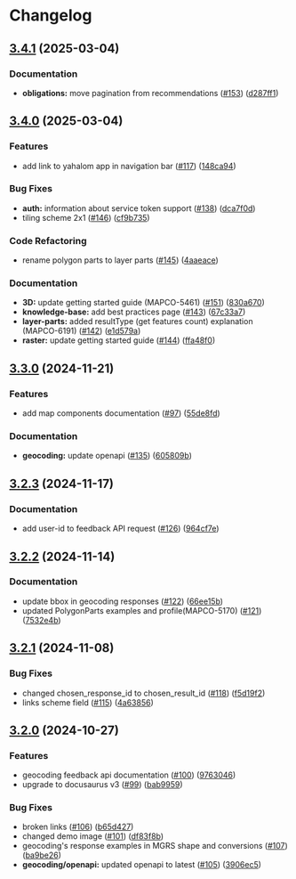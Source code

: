 # Changelog

## [3.4.1](https://github.com/MapColonies/developer-portal/compare/v3.4.0...v3.4.1) (2025-03-04)


### Documentation

* **obligations:** move pagination from recommendations ([#153](https://github.com/MapColonies/developer-portal/issues/153)) ([d287ff1](https://github.com/MapColonies/developer-portal/commit/d287ff1ff8913bdcc141729a9260a63e7037f251))

## [3.4.0](https://github.com/MapColonies/developer-portal/compare/v3.3.0...v3.4.0) (2025-03-04)


### Features

* add link to yahalom app in navigation bar ([#117](https://github.com/MapColonies/developer-portal/issues/117)) ([148ca94](https://github.com/MapColonies/developer-portal/commit/148ca940f3fcee9dd4fd70f58f70d1fa9c020404))


### Bug Fixes

* **auth:** information about service token support ([#138](https://github.com/MapColonies/developer-portal/issues/138)) ([dca7f0d](https://github.com/MapColonies/developer-portal/commit/dca7f0dce83ac297595c051854766b98e170baf4))
* tiling scheme 2x1 ([#146](https://github.com/MapColonies/developer-portal/issues/146)) ([cf9b735](https://github.com/MapColonies/developer-portal/commit/cf9b7357de544cf0c4f37e50be7504a98b32bbff))


### Code Refactoring

* rename polygon parts to layer parts ([#145](https://github.com/MapColonies/developer-portal/issues/145)) ([4aaeace](https://github.com/MapColonies/developer-portal/commit/4aaeace484c29350d4fb7ada363f660ddeecda29))


### Documentation

* **3D:** update getting started guide (MAPCO-5461) ([#151](https://github.com/MapColonies/developer-portal/issues/151)) ([830a670](https://github.com/MapColonies/developer-portal/commit/830a670ace2643239ac5e652743840e7f379d86a))
* **knowledge-base:** add best practices page ([#143](https://github.com/MapColonies/developer-portal/issues/143)) ([67c33a7](https://github.com/MapColonies/developer-portal/commit/67c33a7ef9ffcb3c8dc0382cc77906b2fa6fa436))
* **layer-parts:** added resultType (get features count) explanation (MAPCO-6191) ([#142](https://github.com/MapColonies/developer-portal/issues/142)) ([e1d579a](https://github.com/MapColonies/developer-portal/commit/e1d579a1b51219fa64acfab135df13658a775e89))
* **raster:** update getting started guide ([#144](https://github.com/MapColonies/developer-portal/issues/144)) ([ffa48f0](https://github.com/MapColonies/developer-portal/commit/ffa48f076edd565d2771310689131f801995e117))

## [3.3.0](https://github.com/MapColonies/developer-portal/compare/v3.2.3...v3.3.0) (2024-11-21)


### Features

* add map components documentation ([#97](https://github.com/MapColonies/developer-portal/issues/97)) ([55de8fd](https://github.com/MapColonies/developer-portal/commit/55de8fd7c60d32ca78dcd42faceacdcb57f07b79))


### Documentation

* **geocoding:** update openapi ([#135](https://github.com/MapColonies/developer-portal/issues/135)) ([605809b](https://github.com/MapColonies/developer-portal/commit/605809b1c42486dde71375c1a6d218deef0ac687))

## [3.2.3](https://github.com/MapColonies/developer-portal/compare/v3.2.2...v3.2.3) (2024-11-17)


### Documentation

* add user-id to feedback API request ([#126](https://github.com/MapColonies/developer-portal/issues/126)) ([964cf7e](https://github.com/MapColonies/developer-portal/commit/964cf7e3103b1ecc6560b872ec119a10b61a18a5))

## [3.2.2](https://github.com/MapColonies/developer-portal/compare/v3.2.1...v3.2.2) (2024-11-14)


### Documentation

* update bbox in geocoding responses ([#122](https://github.com/MapColonies/developer-portal/issues/122)) ([66ee15b](https://github.com/MapColonies/developer-portal/commit/66ee15b2a4a4be060916b07dc9b11a2b7acd0175))
* updated PolygonParts examples and profile(MAPCO-5170) ([#121](https://github.com/MapColonies/developer-portal/issues/121)) ([7532e4b](https://github.com/MapColonies/developer-portal/commit/7532e4b508879981977a4498b3459f03dab38685))

## [3.2.1](https://github.com/MapColonies/developer-portal/compare/v3.2.0...v3.2.1) (2024-11-08)


### Bug Fixes

* changed chosen_response_id to chosen_result_id ([#118](https://github.com/MapColonies/developer-portal/issues/118)) ([f5d19f2](https://github.com/MapColonies/developer-portal/commit/f5d19f2f29a326d8c86ef8ff667b44af2441ed91))
* links scheme field ([#115](https://github.com/MapColonies/developer-portal/issues/115)) ([4a63856](https://github.com/MapColonies/developer-portal/commit/4a6385648eee16f87f5ba5c6e18ed5d369eedf37))

## [3.2.0](https://github.com/MapColonies/developer-portal/compare/v3.1.0...v3.2.0) (2024-10-27)


### Features

* geocoding feedback api documentation ([#100](https://github.com/MapColonies/developer-portal/issues/100)) ([9763046](https://github.com/MapColonies/developer-portal/commit/976304640123638b625ccd05d59c88822f5b7e7c))
* upgrade to docusaurus v3 ([#99](https://github.com/MapColonies/developer-portal/issues/99)) ([bab9959](https://github.com/MapColonies/developer-portal/commit/bab99593991de4ed59929d33207c302bd791fb59))


### Bug Fixes

* broken links ([#106](https://github.com/MapColonies/developer-portal/issues/106)) ([b65d427](https://github.com/MapColonies/developer-portal/commit/b65d427a1c693e391ffdd1e7aa73954206f3fa7a))
* changed demo image ([#101](https://github.com/MapColonies/developer-portal/issues/101)) ([df83f8b](https://github.com/MapColonies/developer-portal/commit/df83f8bc1500cdb41a2706820e601a988081593e))
* geocoding's response examples in MGRS shape and conversions ([#107](https://github.com/MapColonies/developer-portal/issues/107)) ([ba9be26](https://github.com/MapColonies/developer-portal/commit/ba9be2657dbab2246db47c8c815e5d6e85dfcd6c))
* **geocoding/openapi:** updated openapi to latest ([#105](https://github.com/MapColonies/developer-portal/issues/105)) ([3906ec5](https://github.com/MapColonies/developer-portal/commit/3906ec50dc6a0b39b6867589518ff7110da2f9de))
